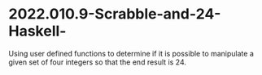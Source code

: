 # 2022.010.9-Scrabble-and-24-Haskell-
Using user defined functions to determine if it is possible to manipulate a given set of four integers so that the end result is 24.
